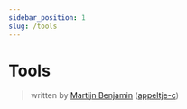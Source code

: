 ```yaml
---
sidebar_position: 1
slug: /tools
---
```


# Tools

> written by [Martijn Benjamin](https://www.linkedin.com/in/martijn-benjamin/) ([appeltje-c](https://github.com/appeltje-c))

